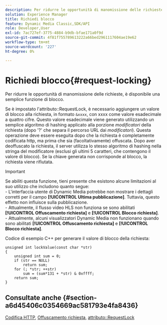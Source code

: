 ```yaml
---
description: Per ridurre le opportunità di manomissione delle richieste, è disponibile una semplice funzione di blocco.
solution: Experience Manager
title: Richiedi blocco
feature: Dynamic Media Classic,SDK/API
role: Developer,User
exl-id: 7ac727ef-3775-4884-b9db-bfae171a0f9d
source-git-commit: 4f81f755789613222a66bed2961117604ae19e62
workflow-type: tm+mt
source-wordcount: '227'
ht-degree: 0%

---
```


# Richiedi blocco{#request-locking}

Per ridurre le opportunità di manomissione delle richieste, è disponibile una semplice funzione di blocco.

Se è impostato l&#39;attributo::RequestLock, è necessario aggiungere un valore di blocco alla richiesta, in formato `&xxxx`, con xxxx come valore esadecimale a quattro cifre. Questo valore esadecimale viene generato utilizzando un semplice algoritmo di hashing applicato alla porzione *modificatori* della richiesta (dopo &#39;?&#39; che separa il percorso URL dai *modificatori*). Questa operazione deve essere eseguita dopo che la richiesta è completamente codificata http, ma prima che sia (facoltativamente) offuscata. Dopo aver deoffuscato la richiesta, il server utilizza lo stesso algoritmo di hashing nella stringa del modificatore (esclusi gli ultimi 5 caratteri, che contengono il valore di blocco). Se la chiave generata non corrisponde al blocco, la richiesta viene rifiutata.

>[!IMPORTANT]
>
>Se abiliti questa funzione, tieni presente che esistono alcune limitazioni al suo utilizzo che includono quanto segue:<br>- L&#39;interfaccia utente di Dynamic Media potrebbe non mostrare i dettagli corretti per il campo **[!UICONTROL Ultima pubblicazione]**. Tuttavia, questo effetto non influisce sulla pubblicazione.<br>- Attualmente, il flusso video HLS non funziona se sono abilitati **[!UICONTROL Offuscamento richiesta]** e **[!UICONTROL Blocco richiesta]**.<br>- Attualmente, alcuni visualizzatori Dynamic Media non funzionano quando sono abilitati **[!UICONTROL Offuscamento richiesta]** e **[!UICONTROL Blocco richiesta]**.

Codice di esempio C++ per generare il valore di blocco della richiesta:

```
unsigned int lockValue(const char *str) 
{ 
    unsigned int sum = 0; 
    if (str == NULL) 
        return sum; 
    for (; *str; ++str) 
        sum = (sum*131 + *str) & 0xffff; 
    return sum; 
} 
```

## Consultate anche {#section-a6d45406c0354669ac581793e4fa8436}

[Codifica HTTP](../../../../../is-api/http-ref/image-serving-api-ref/c-http-protocol-reference/c-syntax-and-features/r-http-encoding.md#reference-bb34dd13f316462695448acfa8f92df7), [Offuscamento richiesta](../../../../../is-api/http-ref/image-serving-api-ref/c-http-protocol-reference/c-syntax-and-features/r-request-obfuscation.md#reference-895f65d6796c43bb9bad21a676ed714d), [attributo::RequestLock](../../../../../is-api/image-catalog/image-serving-api-ref/c-image-catalog-reference/c-attributes-reference/r-requestlock.md#reference-8bbe2f581be847d3b9fa123e8e5e94b0)
